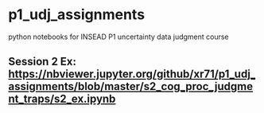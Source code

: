 # p1_udj_assignments
python notebooks for INSEAD P1 uncertainty data judgment course 

## Session 2 Ex:  https://nbviewer.jupyter.org/github/xr71/p1_udj_assignments/blob/master/s2_cog_proc_judgment_traps/s2_ex.ipynb
